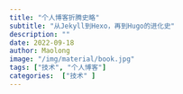 ```yaml
---
title: "个人博客折腾史略"
subtitle: "从Jekyll到Hexo，再到Hugo的进化史"
description: ""
date: 2022-09-18
author: Maolong
image: "/img/material/book.jpg"
tags: ["技术", "个人博客"]
categories:  ["技术" ]
---
```

